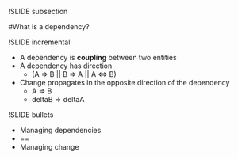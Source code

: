 !SLIDE subsection

#What is a dependency?

!SLIDE incremental

* A dependency is **coupling** between two entities
* A dependency has direction 
  * (A => B || B => A || A <=> B)
* Change propagates in the opposite direction of the dependency
  * A => B
  * deltaB => deltaA

!SLIDE bullets

- Managing dependencies
- ==
- Managing change